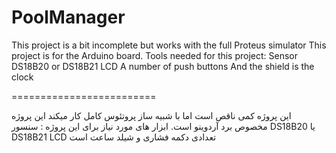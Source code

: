 # PoolManager

This project is a bit incomplete but works with the full Proteus simulator
This project is for the Arduino board.
Tools needed for this project:
Sensor DS18B20 or DS18B21
LCD
A number of push buttons
And the shield is the clock


=========================

این پروژه کمی ناقص است اما با شبیه ساز پروتئوس کامل کار میکند 
این پروژه مخصوص برد آردوینو است.
ابزار های مورد نیاز برای این پروژه :
سنسور DS18B20 یا DS18B21
LCD 
تعدادی دکمه فشاری
و شیلد ساعت است
